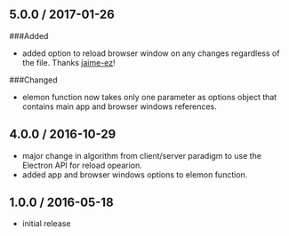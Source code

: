 5.0.0 / 2017-01-26
------------------

###Added
- added option to reload browser window on any changes regardless of the file. Thanks [jaime-ez]!

###Changed
- elemon function now takes only one parameter as options object that contains main app and browser windows references.

4.0.0 / 2016-10-29
------------------
- major change in algorithm from client/server paradigm to use the Electron API for reload opearion.
- added app and browser windows options to elemon function.

1.0.0 / 2016-05-18
------------------
- initial release

<!-- contributors -->
[jaime-ez]: https://github.com/jaime-ez

